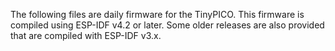 The following files are daily firmware for the TinyPICO. This firmware is compiled
using ESP-IDF v4.2 or later.  Some older releases are also provided that are
compiled with ESP-IDF v3.x.
